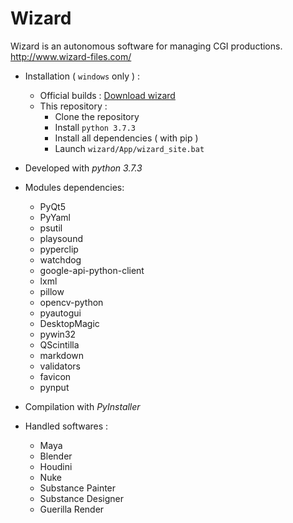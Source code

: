 # Wizard

Wizard is an autonomous software for managing CGI productions.
http://www.wizard-files.com/

* Installation ( `windows` only ) :
	* Official builds : [Download wizard](http://www.wizard-files.com/versions/)
	* This repository :
		* Clone the repository
		* Install `python 3.7.3`
		* Install all dependencies ( with pip )
		* Launch `wizard/App/wizard_site.bat`

* Developed with _python 3.7.3_

* Modules dependencies:
	* PyQt5
	* PyYaml
	* psutil
	* playsound
	* pyperclip
	* watchdog
	* google-api-python-client
	* lxml
	* pillow
	* opencv-python
	* pyautogui
	* DesktopMagic
	* pywin32
	* QScintilla
	* markdown
	* validators
	* favicon
	* pynput
	
* Compilation with _PyInstaller_

* Handled softwares :
	* Maya
	* Blender
	* Houdini
	* Nuke
	* Substance Painter
	* Substance Designer
	* Guerilla Render
